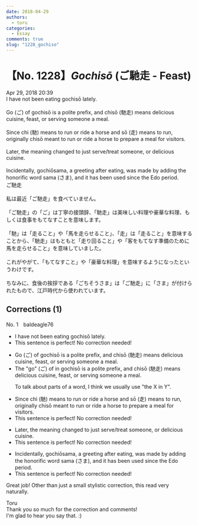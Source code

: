 ```yaml
---
date: 2018-04-29
authors:
  - toru
categories:
  - Essay
comments: true
slug: "1228_gochiso"
---
```


# 【No. 1228】<strong><em>Gochisō</em></strong> (ご馳走 - Feast)
<div class="date">Apr 29, 2018 20:39</div>
<div id="post"><div id="body_show_ori">
I have not been eating gochisō lately.<br/><br/>Go (ご) of gochisō is a polite prefix, and chisō (馳走) means delicious cuisine, feast, or serving someone a meal.<br/><br/>Since chi (馳) means to run or ride a horse and sō (走) means to run, originally chisō meant to run or ride a horse to prepare a meal for visitors.<br/><br/>Later, the meaning changed to just serve/treat someone, or delicious cuisine.<br/><br/>Incidentally, gochiōsama, a greeting after eating, was made by adding the honorific word sama (さま), and it has been used since the Edo period.
</div></div>

<!-- more -->

<div id="post_ja"><div id="body_show_mo">
ご馳走<br/><br/>私は最近「ご馳走」を食べていません。<br/><br/>「ご馳走」の「ご」は丁寧の接頭辞、「馳走」は美味しい料理や豪華な料理、もしくは食事をもてなすことを意味します。<br/><br/>「馳」は「走ること」や「馬を走らせること」、「走」は「走ること」を意味することから、「馳走」はもともと「走り回ること」や「客をもてなす準備のために馬を走らせること」を意味していました。<br/><br/>これがやがて、「もてなすこと」や「豪華な料理」を意味するようになったというわけです。<br/><br/>ちなみに、食後の挨拶である「ごちそうさま」は「ご馳走」に「さま」が付けられたもので、江戸時代から使われています。
</div></div>

## Corrections (1)
<div id="block"><div class="first_name"> No. 1　<span class="just_name">baldeagle76</span></div><div id="block2">
<ul class="correction_field">
<li class="incorrect">I have not been eating gochisō lately.</li>
<li class="corrected perfect">This sentence is perfect! No correction needed!</li>
</ul>
<ul class="correction_field">
<li class="incorrect">Go (ご) of gochisō is a polite prefix, and chisō (馳走) means delicious cuisine, feast, or serving someone a meal.</li>
<li class="corrected correct">
<span class="f_blue">The "g</span><span class="f_blue">o"</span> (ご) <span class="f_red"><span class="sline">of</span></span> <span class="f_blue">in </span>gochisō is a polite prefix, and chisō (馳走) means delicious cuisine, feast, or serving someone a meal.
<p class="correction_comment">To talk about parts of a word, I think we usually use "the X in Y".</p>
</li>
</ul>
<ul class="correction_field">
<li class="incorrect">Since chi (馳) means to run or ride a horse and sō (走) means to run, originally chisō meant to run or ride a horse to prepare a meal for visitors.</li>
<li class="corrected perfect">This sentence is perfect! No correction needed!</li>
</ul>
<ul class="correction_field">
<li class="incorrect">Later, the meaning changed to just serve/treat someone, or delicious cuisine.</li>
<li class="corrected perfect">This sentence is perfect! No correction needed!</li>
</ul>
<ul class="correction_field">
<li class="incorrect">Incidentally, gochiōsama, a greeting after eating, was made by adding the honorific word sama (さま), and it has been used since the Edo period.</li>
<li class="corrected perfect">This sentence is perfect! No correction needed!</li>
</ul>
<p class="comment_small">
 Great job! Other than just a small stylistic correction, this read very naturally.
</p>

</div><div class="name"><span class="just_name">Toru</span><br>
Thank you so much for the correction and comments!<br/>I'm glad to hear you say that. :)
</div>
</div>
